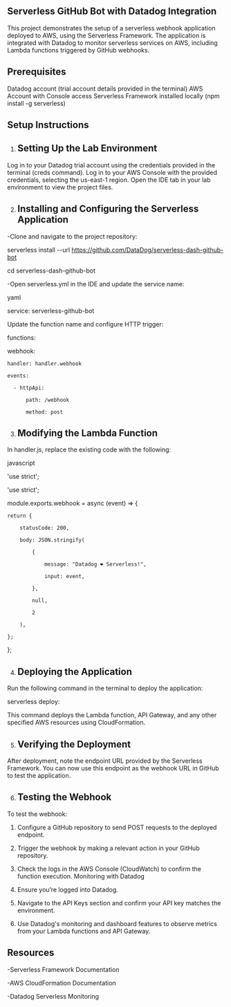 Serverless GitHub Bot with Datadog Integration
----------------------------------------------

This project demonstrates the setup of a serverless webhook application deployed to AWS, using the Serverless Framework. The application is integrated with Datadog to monitor serverless services on AWS, including Lambda functions triggered by GitHub webhooks.

Prerequisites
-------------
Datadog account (trial account details provided in the terminal)
AWS Account with Console access
Serverless Framework installed locally (npm install -g serverless)

Setup Instructions
---------------------

1. Setting Up the Lab Environment
   ------------------------------
Log in to your Datadog trial account using the credentials provided in the terminal (creds command).
Log in to your AWS Console with the provided credentials, selecting the us-east-1 region.
Open the IDE tab in your lab environment to view the project files.

2. Installing and Configuring the Serverless Application
   -----------------------------------------------------

-Clone and navigate to the project repository:



serverless install --url https://github.com/DataDog/serverless-dash-github-bot

cd serverless-dash-github-bot

-Open serverless.yml in the IDE and update the service name:

yaml

service: serverless-github-bot

Update the function name and configure HTTP trigger:




functions:

  webhook:
  
    handler: handler.webhook
	
    events:
	
      - httpApi:
	  
          path: /webhook
		  
          method: post
		  
3. Modifying the Lambda Function
   -----------------------------
In handler.js, replace the existing code with the following:

javascript

'use strict';


'use strict';

module.exports.webhook = async (event) => {

    return {
	
        statusCode: 200,
		
        body: JSON.stringify(
		
            {
			
                message: "Datadog ❤️ Serverless!",
				
                input: event,
				
            },
			
            null,
			
            2
			
        ),
		
    };
	
};





4. Deploying the Application
   -------------------------


Run the following command in the terminal to deploy the application:

serverless deploy:



This command deploys the Lambda function, API Gateway, and any other specified AWS resources using CloudFormation.

5. Verifying the Deployment
   ------------------------

   
After deployment, note the endpoint URL provided by the Serverless Framework. You can now use this endpoint as the webhook URL in GitHub to test the application.

6. Testing the Webhook
   -------------------
To test the webhook:

1. Configure a GitHub repository to send POST requests to the deployed endpoint.

2. Trigger the webhook by making a relevant action in your GitHub repository.

3. Check the logs in the AWS Console (CloudWatch) to confirm the function execution.
Monitoring with Datadog

4. Ensure you’re logged into Datadog.

5. Navigate to the API Keys section and confirm your API key matches the environment.

6. Use Datadog's monitoring and dashboard features to observe metrics from your Lambda functions and API Gateway.

Resources
--------
-Serverless Framework Documentation

-AWS CloudFormation Documentation

-Datadog Serverless Monitoring


